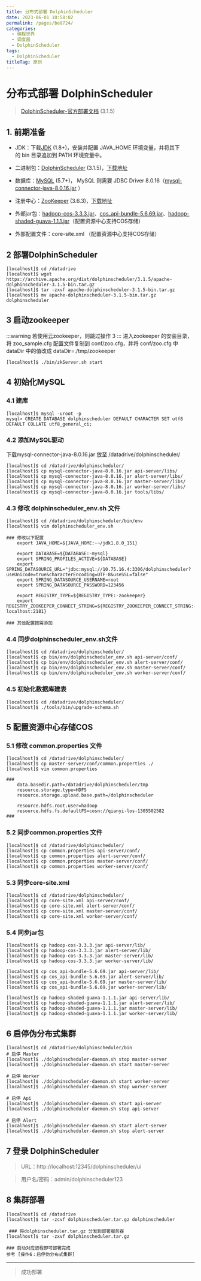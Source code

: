 ```yaml
---
title: 分布式部署 DolphinScheduler
date: 2023-06-01 10:58:02
permalink: /pages/be8724/
categories:
  - 编程世界
  - 调度器
  - DolphinScheduler
tags: 
  - DolphinScheduler
titleTag: 原创
---
```

# 分布式部署 DolphinScheduler
>[DolphinScheduler-官方部署文档](https://dolphinscheduler.apache.org/zh-cn/docs/3.1.5/guide/installation/pseudo-cluster) (3.1.5)
## 1. 前期准备

- JDK：下载[JDK](https://www.oracle.com/technetwork/java/javase/downloads/index.html) (1.8+)，安装并配置 JAVA\_HOME 环境变量，并将其下的 bin 目录追加到 PATH 环境变量中。
    
- 二进制包：[DolphinScheduler](https://dolphinscheduler.apache.org/zh-cn/docs/3.1.5) (3.1.5)，[下载地址](https://www.apache.org/dyn/closer.lua/dolphinscheduler/3.1.5/apache-dolphinscheduler-3.1.5-bin.tar.gz)
    
- 数据库：[MySQL](https://dev.mysql.com/downloads/mysql/) (5.7+)， MySQL 则需要 JDBC Driver 8.0.16（[mysql-connector-java-8.0.16.jar](https://mvnrepository.com/artifact/mysql/mysql-connector-java/8.0.16) ）
    
- 注册中心：[ZooKeeper](https://zookeeper.apache.org/releases.html) (3.6.3)，[下载地址](https://zookeeper.apache.org/releases.html)
    
- 外部jar包：[hadoop-cos-3.3.3.jar](https://mvnrepository.com/artifact/com.qcloud.cos/hadoop-cos/3.3.0-8.3.0)、[cos_api-bundle-5.6.69.jar](https://mvnrepository.com/artifact/com.qcloud/cos_api-bundle/5.6.69)、[hadoop-shaded-guava-1.1.1.jar](https://mvnrepository.com/artifact/org.apache.hadoop.thirdparty/hadoop-shaded-guava/1.1.1)（配置资源中心支持COS存储）
    
- 外部配置文件：core-site.xml （配置资源中心支持COS存储）
    

## 2 部署DolphinScheduler
```
[localhost]$ cd /datadrive
[localhost]$ wget https://archive.apache.org/dist/dolphinscheduler/3.1.5/apache-dolphinscheduler-3.1.5-bin.tar.gz
[localhost]$ tar -zxvf apache-dolphinscheduler-3.1.5-bin.tar.gz
[localhost]$ mv apache-dolphinscheduler-3.1.5-bin.tar.gz dolphinscheduler
```
## 3 启动zookeeper
:::warning
若使用云zookeeper，则跳过操作 3
:::
进入zookeeper 的安装目录，将 zoo_sample.cfg 配置文件复制到 conf/zoo.cfg，并将 conf/zoo.cfg 中 dataDir 中的值改成 dataDir=./tmp/zookeeper

```
[localhost]$ ./bin/zkServer.sh start
```
## 4 初始化MySQL
### 4.1 建库
```
[localhost]$ mysql -uroot -p
mysql> CREATE DATABASE dolphinscheduler DEFAULT CHARACTER SET utf8 DEFAULT COLLATE utf8_general_ci;
```
### 4.2 添加MySQL驱动
下载mysql-connector-java-8.0.16.jar 放至 /datadrive/dolphinscheduler/
```
[localhost]$ cd /datadrive/dolphinscheduler/
[localhost]$ cp mysql-connector-java-8.0.16.jar api-server/libs/
[localhost]$ cp mysql-connector-java-8.0.16.jar alert-server/libs/
[localhost]$ cp mysql-connector-java-8.0.16.jar master-server/libs/
[localhost]$ cp mysql-connector-java-8.0.16.jar worker-server/libs/
[localhost]$ cp mysql-connector-java-8.0.16.jar tools/libs/
```
### 4.3 修改 dolphinscheduler\_env.sh 文件
```
[localhost]$ cd /datadrive/dolphinscheduler/bin/env
[localhost]$ vim dolphinscheduler_env.sh
    
### 修改以下配置
    export JAVA_HOME=${JAVA_HOME:-~/jdk1.8.0_151}
    
    export DATABASE=${DATABASE:-mysql}
    export SPRING_PROFILES_ACTIVE=${DATABASE}
    export SPRING_DATASOURCE_URL="jdbc:mysql://10.75.16.4:3306/dolphinscheduler?useUnicode=true&characterEncoding=UTF-8&useSSL=false"
    export SPRING_DATASOURCE_USERNAME=root
    export SPRING_DATASOURCE_PASSWORD=123456
    
    export REGISTRY_TYPE=${REGISTRY_TYPE:-zookeeper}
    export REGISTRY_ZOOKEEPER_CONNECT_STRING=${REGISTRY_ZOOKEEPER_CONNECT_STRING:-localhost:2181}
    
### 其他配置按需添加
```
### 4.4 同步dolphinscheduler_env.sh文件
```
[localhost]$ cd /datadrive/dolphinscheduler/
[localhost]$ cp bin/env/dolphinscheduler_env.sh api-server/conf/
[localhost]$ cp bin/env/dolphinscheduler_env.sh alert-server/conf/
[localhost]$ cp bin/env/dolphinscheduler_env.sh master-server/conf/
[localhost]$ cp bin/env/dolphinscheduler_env.sh worker-server/conf/
```

### 4.5 初始化数据库建表
```
[localhost]$ cd /datadrive/dolphinscheduler/
[localhost]$ ./tools/bin/upgrade-schema.sh
```

## 5 配置资源中心存储COS
### 5.1 修改 common.properties 文件
```
[localhost]$ cd /datadrive/dolphinscheduler/
[localhost]$ cp master-server/conf/common.properties ./
[localhost]$ vim common.properties
    
###
    data.basedir.path=/datadrive/dolphinscheduler/tmp
    resource.storage.type=HDFS
    resource.storage.upload.base.path=/dolphinscheduler
    
    resource.hdfs.root.user=hadoop
    resource.hdfs.fs.defaultFS=cosn://qianyi-los-1305502582
###
```
### 5.2 同步common.properties 文件
```
[localhost]$ cd /datadrive/dolphinscheduler/
[localhost]$ cp common.properties api-server/conf/
[localhost]$ cp common.properties alert-server/conf/
[localhost]$ cp common.properties master-server/conf/
[localhost]$ cp common.properties worker-server/conf/
```

### 5.3 同步core-site.xml
```
[localhost]$ cd /datadrive/dolphinscheduler/
[localhost]$ cp core-site.xml api-server/conf/
[localhost]$ cp core-site.xml alert-server/conf/
[localhost]$ cp core-site.xml master-server/conf/
[localhost]$ cp core-site.xml worker-server/conf/
```
### 5.4 同步jar包
```    
[localhost]$ cp hadoop-cos-3.3.3.jar api-server/lib/
[localhost]$ cp hadoop-cos-3.3.3.jar alert-server/lib/
[localhost]$ cp hadoop-cos-3.3.3.jar master-server/lib/
[localhost]$ cp hadoop-cos-3.3.3.jar worker-server/lib/
    
[localhost]$ cp cos_api-bundle-5.6.69.jar api-server/lib/
[localhost]$ cp cos_api-bundle-5.6.69.jar alert-server/lib/
[localhost]$ cp cos_api-bundle-5.6.69.jar master-server/lib/
[localhost]$ cp cos_api-bundle-5.6.69.jar worker-server/lib/

[localhost]$ cp hadoop-shaded-guava-1.1.1.jar api-server/lib/
[localhost]$ cp hadoop-shaded-guava-1.1.1.jar alert-server/lib/
[localhost]$ cp hadoop-shaded-guava-1.1.1.jar master-server/lib/
[localhost]$ cp hadoop-shaded-guava-1.1.1.jar worker-server/lib/
```
## 6 启停伪分布式集群

```
[localhost]$ cd /datadrive/dolphinscheduler/bin
# 启停 Master
[localhost]$ ./dolphinscheduler-daemon.sh stop master-server
[localhost]$ ./dolphinscheduler-daemon.sh start master-server
    
# 启停 Worker
[localhost]$ ./dolphinscheduler-daemon.sh start worker-server
[localhost]$ ./dolphinscheduler-daemon.sh stop worker-server
    
# 启停 Api
[localhost]$ ./dolphinscheduler-daemon.sh start api-server
[localhost]$ ./dolphinscheduler-daemon.sh stop api-server
    
# 启停 Alert
[localhost]$ ./dolphinscheduler-daemon.sh start alert-server
[localhost]$ ./dolphinscheduler-daemon.sh stop alert-server
```
## 7 登录 DolphinScheduler
>URL：http://localhost:12345/dolphinscheduler/ui

>用户名/密码：admin/dolphinscheduler123


## 8 集群部署
```
[localhost]$ cd /datadrive
[localhost]$ tar -zcvf dolphinscheduler.tar.gz dolphinscheduler
    
 ### 将dolphinscheduler.tar.gz 分发到部署服务器
[localhost]$ tar -zxvf dolphinscheduler.tar.gz
    
### 启动对应进程即可部署完成
参考 [操作6：启停伪分布式集群]
```


---
> 成功部署